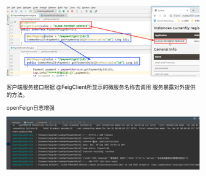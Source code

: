 ![img.png](img.png)

客户端服务接口根据 @FeigClient所显示的微服务名称去调用 服务暴露对外提供的方法。

openFeign日志增强

![img_1.png](img_1.png)